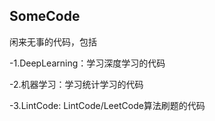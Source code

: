 ## SomeCode
闲来无事的代码，包括

  -1.DeepLearning：学习深度学习的代码
  
  -2.机器学习：学习统计学习的代码
  
  -3.LintCode: LintCode/LeetCode算法刷题的代码
